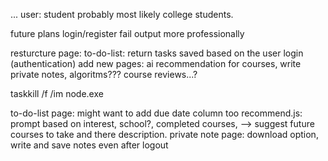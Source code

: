 ...
user: student probably most likely college students.

future plans
login/register fail output more professionally

resturcture page: to-do-list: return tasks saved based on the user login (authentication)
add new pages: ai recommendation for courses, write private notes, algoritms???
course reviews...?

taskkill /f /im node.exe

to-do-list page: might want to add due date column too
recommend.js: prompt based on interest, school?, completed courses,  --> suggest future courses to take and there description.
private note page: download option, write and save notes even after logout